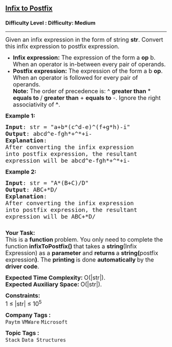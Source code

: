 <h2><a href="https://www.geeksforgeeks.org/problems/infix-to-postfix-1587115620/1?utm_source=youtube&utm_medium=collab_striver_ytdescription&utm_campaign=infix-to-postfix">Infix to Postfix</a></h2><h3>Difficulty Level : Difficulty: Medium</h3><hr><div class="problems_problem_content__Xm_eO" style="user-select: auto;"><p style="user-select: auto;"><span style="font-size: 18px; user-select: auto;">Given an infix expression in the form of string <strong style="user-select: auto;">str</strong>. Convert this infix expression to postfix expression.</span></p>
<ul style="user-select: auto;">
<li style="user-select: auto;"><span style="font-size: 18px; user-select: auto;"><strong style="user-select: auto;">Infix expression:</strong> The expression of the form a <strong style="user-select: auto;">op</strong> b. When an operator is in-between every pair of operands.</span></li>
<li style="user-select: auto;"><span style="font-size: 18px; user-select: auto;"><strong style="user-select: auto;">Postfix expression:</strong> The expression of the form a b <strong style="user-select: auto;">op</strong>. When an operator is followed for every pair of operands.</span><br style="user-select: auto;"><span style="font-size: 18px; user-select: auto;"><strong style="user-select: auto;">Note:</strong> The order of precedence is: ^ <strong style="user-select: auto;">greater than</strong>&nbsp;* <strong style="user-select: auto;">equals to</strong> / <strong style="user-select: auto;">greater than</strong> + <strong style="user-select: auto;">equals to</strong> -. Ignore the right associativity of <strong style="user-select: auto;">^</strong>.</span></li>
</ul>
<p style="user-select: auto;"><span style="font-size: 18px; user-select: auto;"><strong style="user-select: auto;">Example 1:</strong></span></p>
<pre style="user-select: auto;"><span style="font-size: 18px; user-select: auto;"><strong style="user-select: auto;">Input</strong>: str = "a+b*(c^d-e)^(f+g*h)-i"
<strong style="user-select: auto;">Output</strong>: abcd^e-fgh*+^*+i-
<strong style="user-select: auto;">Explanation</strong>:
After converting the infix expression 
into postfix expression, the resultant 
expression will be&nbsp;abcd^e-fgh*+^*+i-
</span></pre>
<p style="user-select: auto;"><span style="font-size: 18px; user-select: auto;"><strong style="user-select: auto;">Example 2:</strong></span></p>
<pre style="user-select: auto;"><span style="font-size: 18px; user-select: auto;"><strong style="user-select: auto;">Input</strong>: str = "A*(B+C)/D"
<strong style="user-select: auto;">Output</strong>: ABC+*D/
<strong style="user-select: auto;">Explanation</strong>:
After converting the infix expression 
into postfix expression, the resultant 
expression will be&nbsp;ABC+*D/
</span>&nbsp;</pre>
<p style="user-select: auto;"><span style="font-size: 18px; user-select: auto;"><strong style="user-select: auto;">Your Task:</strong><br style="user-select: auto;">This is a <strong style="user-select: auto;">function </strong>problem. You only need to complete the function<strong style="user-select: auto;"> infixToPostfix()&nbsp;</strong>that takes a&nbsp;<strong style="user-select: auto;">string</strong>(Infix Expression) as a&nbsp;<strong style="user-select: auto;">parameter</strong> and <strong style="user-select: auto;">returns </strong>a <strong style="user-select: auto;">string(</strong>postfix expression<strong style="user-select: auto;">)</strong>. The <strong style="user-select: auto;">printing </strong>is done <strong style="user-select: auto;">automatically </strong>by the <strong style="user-select: auto;">driver code</strong>.</span></p>
<p style="user-select: auto;"><span style="font-size: 18px; user-select: auto;"><strong style="user-select: auto;">Expected Time Complexity:&nbsp;</strong>O(|str|).<br style="user-select: auto;"><strong style="user-select: auto;">Expected Auxiliary Space:&nbsp;</strong>O(|str|).</span></p>
<p style="user-select: auto;"><span style="font-size: 18px; user-select: auto;"><strong style="user-select: auto;">Constraints:</strong><br style="user-select: auto;">1 ≤ |str| ≤ 10<sup style="user-select: auto;">5</sup></span></p></div><p><span style=font-size:18px><strong>Company Tags : </strong><br><code>Paytm</code>&nbsp;<code>VMWare</code>&nbsp;<code>Microsoft</code>&nbsp;<br><p><span style=font-size:18px><strong>Topic Tags : </strong><br><code>Stack</code>&nbsp;<code>Data Structures</code>&nbsp;